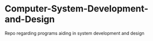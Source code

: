 # Computer-System-Development-and-Design
Repo regarding programs aiding in system development and design
